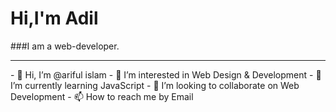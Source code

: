# Hi,I'm Adil
###I am a web-developer.
<hr>
- 👋 Hi, I’m @ariful islam
- 👀 I’m interested in Web Design & Development
- 🌱 I’m currently learning JavaScript
- 💞️ I’m looking to collaborate on Web Development
- 📫 How to reach me by Email

<!---
arifulislamadil/arifulislamadil is a ✨ special ✨ repository because its `README.md` (this file) appears on your GitHub profile.
You can click the Preview link to take a look at your changes.
--->
